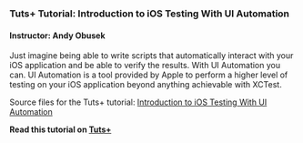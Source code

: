 ### Tuts+ Tutorial: Introduction to iOS Testing With UI Automation

#### Instructor: Andy Obusek

Just imagine being able to write scripts that automatically interact with your iOS application and be able to verify the results. With UI Automation you can. UI Automation is a tool provided by Apple to perform a higher level of testing on your iOS application beyond anything achievable with XCTest.

Source files for the Tuts+ tutorial: [Introduction to iOS Testing With UI Automation](http://code.tutsplus.com/tutorials/introduction-to-ios-testing-with-ui-automation--cms-22730)

**Read this tutorial on [Tuts+](https://code.tutsplus.com)**

